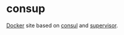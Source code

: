 consup
======

[Docker](http://docker.io) site based on [consul](https://www.consul.io/) and [supervisor](http://supervisord.org/).
